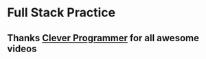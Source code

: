 # Full Stack Practice

## Thanks <a href="https://www.youtube.com/channel/UCqrILQNl5Ed9Dz6CGMyvMTQ">Clever Programmer</a> for all awesome videos